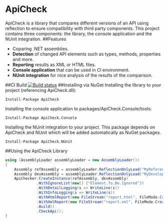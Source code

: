 # ApiCheck
ApiCheck is a library that compares different versions of an API using reflection to ensure compatibility with third party components. This project contains three components: the library, the console application and the NUnit integration.
##Features
* Coparing .NET assemblies.
* **Detection** of changed API elements such as types, methods, properties and more.
* **Reporting** results as XML or HTML files.
* **Console application** that can be used in CI environment.
* **NUnit integration** for nice analysis of the results of the comparison.

##CI Build
[![Build status](https://ci.appveyor.com/api/projects/status/b4uq1f6d2n91c8fv)](https://ci.appveyor.com/project/PMudra/apicheck)
##Installing via NuGet
Installing the library to your project (referencing ApiCheck.dll):
```
Install-Package ApiCheck
```
Installing the console application to packages/ApiCheck.Console/tools:
```
Install-Package ApiCheck.Console
```
Installing the NUnit integration to your project. This package depends on ApiCheck and NUnit which will be added automatically as NuGet packages.
```
Install-Package ApiCheck.NUnit
```
##Using the ApiCheck Library
```cs
using (AssemblyLoader assemblyLoader = new AssemblyLoader())
{
    Assembly refAssembly = assemblyLoader.ReflectionOnlyLoad("MyReferenceVersion.dll");
    Assembly devAssembly = assemblyLoader.ReflectionOnlyLoad("MyDevelopmentVersion.dll");
    ApiChecker.CreateInstance(refAssembly, devAssembly)
              .WithIgnoreList(new[] {"Element.To.Be.Ignored"})
              .WithDetailLogging(s => WriteLine(s))
              .WithInfoLogging(s => WriteLine(s))
              .WithHtmlReport(new FileStream("report.html", FileMode.Create))
              .WithXmlReport(new FileStream("report.xml", FileMode.Create))
              .Build()
              .CheckApi();
}
```
